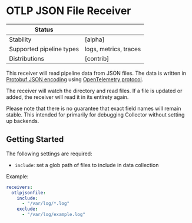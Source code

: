 # OTLP JSON File Receiver

| Status                   |                            |
| ------------------------ |----------------------------|
| Stability                | [alpha]                    |
| Supported pipeline types | logs, metrics, traces      |
| Distributions            | [contrib]                  |

This receiver will read pipeline data from JSON files. The data is written in
[Protobuf JSON
encoding](https://developers.google.com/protocol-buffers/docs/proto3#json)
using [OpenTelemetry
protocol](https://github.com/open-telemetry/opentelemetry-proto).

The receiver will watch the directory and read files. If a file is updated or added,
the receiver will read it in its entirety again.

Please note that there is no guarantee that exact field names will remain stable.
This intended for primarily for debugging Collector without setting up backends.

## Getting Started

The following settings are required:

- `include`: set a glob path of files to include in data collection

Example:

```yaml
receivers:
  otlpjsonfile:
    include:
      - "/var/log/*.log"
    exclude:
      - "/var/log/example.log"
```